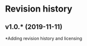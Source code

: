 Revision history
================

v1.0.* (2019-11-11)
-------------------
*Adding revision history and licensing